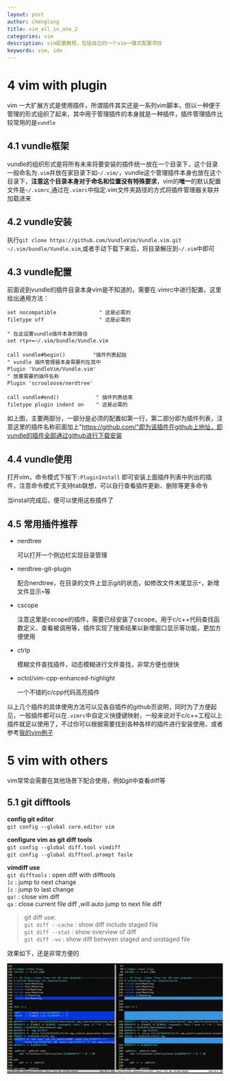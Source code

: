 ```yaml
---  
layout: post  
author: chenglong  
title: vim_all_in_one_2  
categories: vim
description: vim配置教程，包括自己的一个vim一键式配置项目
keywords: vim, ide
---  
```


# 4 vim with plugin  

vim 一大扩展方式是使用插件，所谓插件其实还是一系列vim脚本，但以一种便于管理的形式组织了起来，其中用于管理插件的本身就是一种插件，插件管理插件比较常用的是`vundle`  

## 4.1 vundle框架  

vundle的组织形式是将所有未来将要安装的插件统一放在一个目录下，这个目录一般命名为`.vim`并放在家目录下如`~/.vim/`，vundle这个管理插件本身也放在这个目录下，**注意这个目录本身对于命名和位置没有特殊要求**，vim的**唯一**的默认配置文件是`~/.vimrc`,通过在`.vimrc`中指定.vim文件夹路径的方式将插件管理器关联并加载进来  

## 4.2 vundle安装  

执行`git clone https://github.com/VundleVim/Vundle.vim.git ~/.vim/bundle/Vundle.vim`,或者手动下载下来后，将目录解压到`~/.vim`中即可  

## 4.3 vundle配置  

前面说到vundle的插件目录本身vim是不知道的，需要在.vimrc中进行配置，这里给出通用方法：  

```shell  
set nocompatible              " 这是必需的  
filetype off                  " 这是必需的  

" 在此设置vundle插件本身的路径  
set rtp+=~/.vim/bundle/Vundle.vim  

call vundle#begin()			"插件列表起始  
" vundle 插件管理器本身需要列在其中  
Plugin 'VundleVim/Vundle.vim'  
" 放置需要的插件名称  
Plugin 'scrooloose/nerdtree'  

call vundle#end()            " 插件列表结束  
filetype plugin indent on    " 这是必需的  

```  



如上图，主要两部分，一部分是必须的配置如第一行，第二部分即为插件列表，注意这里的插件名称前面加上"https://github.com/"即为该插件在github上地址，即vundle的插件全部通过github进行下载安装  

## 4.4 vundle使用  

打开vim，命令模式下按下`:PluginInstall` 即可安装上面插件列表中列出的插件，注意命令模式下支持tab联想，可以自行查看插件更新、删除等更多命令  

当install完成后，便可以使用这些插件了  



## 4.5 常用插件推荐  

- nerdtree  

  可以打开一个侧边栏实现目录管理  

- nerdtree-git-plugin  

  配合nerdtree，在目录的文件上显示git的状态，如修改文件末尾显示`*`，新增文件显示`+`等  

- cscope  

  注意这里是cscope的插件，需要已经安装了cscope，用于c/c++代码查找函数定义、查看被调用等，插件实现了搜索结果以新增窗口显示等功能，更加方便使用  

- ctrlp  

  模糊文件查找插件，动态模糊进行文件查找，非常方便也很快  

- octol/vim-cpp-enhanced-highlight  

  一个不错的c/cpp代码高亮插件  

以上几个插件的具体使用方法可以见各自插件的github页说明，同时为了方便起见，一般插件都可以在`.vimrc`中自定义快捷键映射，一般来说对于c/c++工程以上插件就足以使用了，不过你可以根据需要找到各种各样的插件进行安装使用，或者参考[我的vim例子](https://github.com/cheng3100/myvim/)  



# 5 vim with others  

vim常常会需要在其他场景下配合使用，例如git中查看diff等  

## 5.1 git difftools  
**config git editor**  
`git config --global core.editor vim`  

**configure vim as git diff tools**  
`git config --global diff.tool vimdiff`  
`git config --global difftool.prompt fasle`  

**vimdiff use**  
`git difftools` : open diff with difftools  
`]c` : jump to next change  
`[c` : jump to last change  
`qa!` : close vim diff  
`qa` : close current file diff ,will auto jump to next file diff  

> git diff use:  
> `git diff --cache` : show diff include staged file  
> `git diff --stat`  : show overview of diff  
> `git diff -vv` : show diff between staged and unstaged file  

效果如下，还是非常方便的  

![image-20200519210746252](/pic/2020/05/image-20200519210746252.png)  
